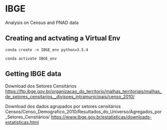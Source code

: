 # IBGE
Analysis on Census and PNAD data

## Creating and actvating a Virtual Env
`conda create -n IBGE_env python=3.5.4`

`conda activate IBGE_env`

## Getting IBGE data
Download dos Setores Censitários
https://ftp.ibge.gov.br/organizacao_do_territorio/malhas_territoriais/malhas_de_setores_censitarios__divisoes_intramunicipais/censo_2010/

Download dos dados agrupados por setores censitários
Censos/Censo_Demografico_2010/Resultados_do_Universo/Agregados_por_Setores_Censitários/
https://www.ibge.gov.br/estatisticas/downloads-estatisticas.html


